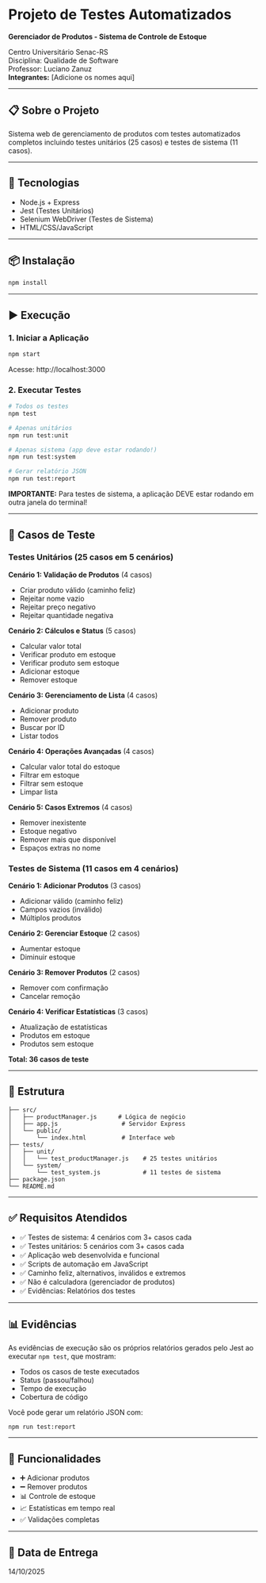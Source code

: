 # Projeto de Testes Automatizados

**Gerenciador de Produtos - Sistema de Controle de Estoque**

Centro Universitário Senac-RS  
Disciplina: Qualidade de Software  
Professor: Luciano Zanuz  
**Integrantes:** [Adicione os nomes aqui]

---

## 📋 Sobre o Projeto

Sistema web de gerenciamento de produtos com testes automatizados completos incluindo testes unitários (25 casos) e testes de sistema (11 casos).

---

## 🚀 Tecnologias

- Node.js + Express
- Jest (Testes Unitários)
- Selenium WebDriver (Testes de Sistema)
- HTML/CSS/JavaScript

---

## 📦 Instalação

```bash
npm install
```

---

## ▶️ Execução

### 1. Iniciar a Aplicação
```bash
npm start
```
Acesse: http://localhost:3000

### 2. Executar Testes

```bash
# Todos os testes
npm test

# Apenas unitários
npm run test:unit

# Apenas sistema (app deve estar rodando!)
npm run test:system

# Gerar relatório JSON
npm run test:report
```

**IMPORTANTE:** Para testes de sistema, a aplicação DEVE estar rodando em outra janela do terminal!

---

## 🧪 Casos de Teste

### Testes Unitários (25 casos em 5 cenários)

**Cenário 1: Validação de Produtos** (4 casos)
- Criar produto válido (caminho feliz)
- Rejeitar nome vazio
- Rejeitar preço negativo
- Rejeitar quantidade negativa

**Cenário 2: Cálculos e Status** (5 casos)
- Calcular valor total
- Verificar produto em estoque
- Verificar produto sem estoque
- Adicionar estoque
- Remover estoque

**Cenário 3: Gerenciamento de Lista** (4 casos)
- Adicionar produto
- Remover produto
- Buscar por ID
- Listar todos

**Cenário 4: Operações Avançadas** (4 casos)
- Calcular valor total do estoque
- Filtrar em estoque
- Filtrar sem estoque
- Limpar lista

**Cenário 5: Casos Extremos** (4 casos)
- Remover inexistente
- Estoque negativo
- Remover mais que disponível
- Espaços extras no nome

### Testes de Sistema (11 casos em 4 cenários)

**Cenário 1: Adicionar Produtos** (3 casos)
- Adicionar válido (caminho feliz)
- Campos vazios (inválido)
- Múltiplos produtos

**Cenário 2: Gerenciar Estoque** (2 casos)
- Aumentar estoque
- Diminuir estoque

**Cenário 3: Remover Produtos** (2 casos)
- Remover com confirmação
- Cancelar remoção

**Cenário 4: Verificar Estatísticas** (3 casos)
- Atualização de estatísticas
- Produtos em estoque
- Produtos sem estoque

**Total: 36 casos de teste**

---

## 📁 Estrutura

```
├── src/
│   ├── productManager.js      # Lógica de negócio
│   ├── app.js                  # Servidor Express
│   └── public/
│       └── index.html          # Interface web
├── tests/
│   ├── unit/
│   │   └── test_productManager.js    # 25 testes unitários
│   └── system/
│       └── test_system.js            # 11 testes de sistema
├── package.json
└── README.md
```

---

## ✅ Requisitos Atendidos

- ✅ Testes de sistema: 4 cenários com 3+ casos cada
- ✅ Testes unitários: 5 cenários com 3+ casos cada
- ✅ Aplicação web desenvolvida e funcional
- ✅ Scripts de automação em JavaScript
- ✅ Caminho feliz, alternativos, inválidos e extremos
- ✅ Não é calculadora (gerenciador de produtos)
- ✅ Evidências: Relatórios dos testes

---

## 📊 Evidências

As evidências de execução são os próprios relatórios gerados pelo Jest ao executar `npm test`, que mostram:
- Todos os casos de teste executados
- Status (passou/falhou)
- Tempo de execução
- Cobertura de código

Você pode gerar um relatório JSON com:
```bash
npm run test:report
```

---

## 🎯 Funcionalidades

- ➕ Adicionar produtos
- ➖ Remover produtos
- 📊 Controle de estoque
- 📈 Estatísticas em tempo real
- ✅ Validações completas

---

## 📅 Data de Entrega

14/10/2025
